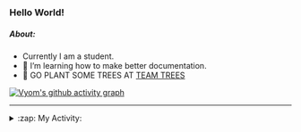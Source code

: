 ### Hello World!

##### About:
- Currently I am a student.
- 🌱 I’m learning how to make better documentation.
- 🌱 GO PLANT SOME TREES AT [TEAM TREES](https://teamtrees.org/)

[![Vyom's github activity graph](https://activity-graph.herokuapp.com/graph?username=Vyvy-vi)](https://github.com/ashutosh00710/github-readme-activity-graph)

---
<details>
  <summary>:zap: My Activity:</summary>
  
<!--START_SECTION:waka-->
![Code Time](http://img.shields.io/badge/Code%20Time-836%20hrs%207%20mins-blue)

**I'm a Night 🦉** 

```text
🌞 Morning    97 commits     ██░░░░░░░░░░░░░░░░░░░░░░░   9.69% 
🌆 Daytime    278 commits    ███████░░░░░░░░░░░░░░░░░░   27.77% 
🌃 Evening    321 commits    ████████░░░░░░░░░░░░░░░░░   32.07% 
🌙 Night      305 commits    ███████░░░░░░░░░░░░░░░░░░   30.47%

```
📅 **I'm Most Productive on Sunday** 

```text
Monday       129 commits    ███░░░░░░░░░░░░░░░░░░░░░░   12.89% 
Tuesday      139 commits    ███░░░░░░░░░░░░░░░░░░░░░░   13.89% 
Wednesday    159 commits    ████░░░░░░░░░░░░░░░░░░░░░   15.88% 
Thursday     143 commits    ███░░░░░░░░░░░░░░░░░░░░░░   14.29% 
Friday       127 commits    ███░░░░░░░░░░░░░░░░░░░░░░   12.69% 
Saturday     94 commits     ██░░░░░░░░░░░░░░░░░░░░░░░   9.39% 
Sunday       210 commits    █████░░░░░░░░░░░░░░░░░░░░   20.98%

```


📊 **This Week I Spent My Time On** 

```text
🔥 Editors: 
VS Code                  52 mins             █████████████████████████   100.0%

🐱‍💻 Projects: 
praise                   52 mins             █████████████████████████   100.0%

```


 Last Updated on 30/07/2022 04:17:43 UTC
<!--END_SECTION:waka-->
</details>
